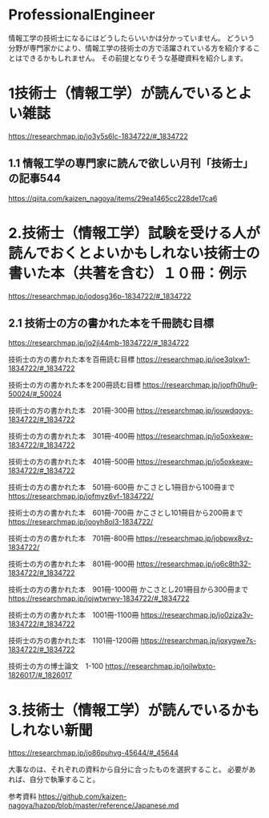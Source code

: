 # ProfessionalEngineer

情報工学の技術士になるにはどうしたらいいかは分かっていません。
どういう分野が専門家かにより、情報工学の技術士の方で活躍されている方を紹介することはできるかもしれません。
その前提となりそうな基礎資料を紹介します。

# 1技術士（情報工学）が読んでいるとよい雑誌
https://researchmap.jp/jo3y5s6lc-1834722/#_1834722

## 1.1 情報工学の専門家に読んで欲しい月刊「技術士」の記事544
https://qiita.com/kaizen_nagoya/items/29ea1465cc228de17ca6

# 2.技術士（情報工学）試験を受ける人が読んでおくとよいかもしれない技術士の書いた本（共著を含む）１０冊：例示
https://researchmap.jp/jodosg36p-1834722/#_1834722

## 2.1 技術士の方の書かれた本を千冊読む目標
https://researchmap.jp/jo2jl44mb-1834722/#_1834722

技術士の方の書かれた本を百冊読む目標
https://researchmap.jp/joe3qlxw1-1834722/#_1834722

技術士の方の書かれた本を200冊読む目標
https://researchmap.jp/jopfh0hu9-50024/#_50024

技術士の方の書かれた本　201冊-300冊
https://researchmap.jp/jouwdqoys-1834722/#_1834722

技術士の方の書かれた本　301冊-400冊
https://researchmap.jp/jo5oxkeaw-1834722/#_1834722

技術士の方の書かれた本　401冊-500冊
https://researchmap.jp/jo5oxkeaw-1834722/#_1834722

技術士の方の書かれた本　501冊-600冊 かこさとし1冊目から100冊まで
https://researchmap.jp/jofmyz6vf-1834722/

技術士の方の書かれた本　601冊-700冊 かこさとし101冊目から200冊まで
https://researchmap.jp/jooyh8ol3-1834722/

技術士の方の書かれた本　701冊-800冊
https://researchmap.jp/jobpwx8vz-1834722/

技術士の方の書かれた本　801冊-900冊
https://researchmap.jp/jo6c8th32-1834722/#_1834722

技術士の方の書かれた本　901冊-1000冊 かこさとし201冊目から300冊まで
https://researchmap.jp/jojwtwrwy-1834722/#_1834722

技術士の方の書かれた本　1001冊-1100冊 
https://researchmap.jp/jo0ziza3v-1834722/#_1834722

技術士の方の書かれた本　1101冊-1200冊 
https://researchmap.jp/joxygwe7s-1834722/#_1834722

技術士の方の博士論文　1-100
https://researchmap.jp/joilwbxto-1826017/#_1826017

# 3.技術士（情報工学）が読んでいるかもしれない新聞
https://researchmap.jp/jo86puhvg-45644/#_45644

大事なのは、それぞれの資料から自分に合ったものを選択すること。
必要があれば、自分で執筆すること。

参考資料
https://github.com/kaizen-nagoya/hazop/blob/master/reference/Japanese.md
